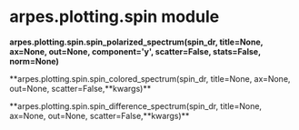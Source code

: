 # arpes.plotting.spin module

**arpes.plotting.spin.spin\_polarized\_spectrum(spin\_dr, title=None,
ax=None, out=None, component='y', scatter=False, stats=False,
norm=None)**

**arpes.plotting.spin.spin\_colored\_spectrum(spin\_dr, title=None,
ax=None, out=None, scatter=False,**kwargs)\*\*

**arpes.plotting.spin.spin\_difference\_spectrum(spin\_dr, title=None,
ax=None, out=None, scatter=False,**kwargs)\*\*
